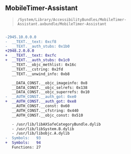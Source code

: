 ## MobileTimer-Assistant

> `/System/Library/AccessibilityBundles/MobileTimer-Assistant.axbundle/MobileTimer-Assistant`

```diff

-2945.10.0.0.0
-  __TEXT.__text: 0xcf8
-  __TEXT.__auth_stubs: 0x1b0
+2948.2.0.0.0
+  __TEXT.__text: 0xcfc
+  __TEXT.__auth_stubs: 0x1c0
   __TEXT.__objc_methlist: 0x16c
   __TEXT.__cstring: 0x2fd
   __TEXT.__unwind_info: 0xb8

   __DATA_CONST.__objc_imageinfo: 0x8
   __DATA_CONST.__objc_selrefs: 0x138
   __DATA_CONST.__objc_superrefs: 0x10
-  __AUTH_CONST.__auth_got: 0xe0
+  __AUTH_CONST.__auth_got: 0xe8
   __AUTH_CONST.__const: 0x60
   __AUTH_CONST.__cfstring: 0x440
   __AUTH_CONST.__objc_const: 0x510

   - /usr/lib/libAXSafeCategoryBundle.dylib
   - /usr/lib/libSystem.B.dylib
   - /usr/lib/libobjc.A.dylib
-  Symbols:   93
+  Symbols:   94
   Functions: 27
 

```
